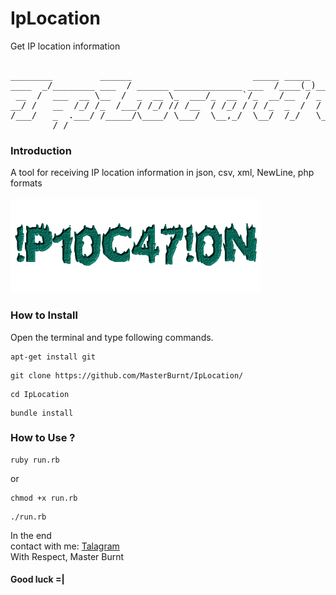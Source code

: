 # IpLocation
Get IP location information
<pre>  
________         ______                       _____ _____                
____  _/________ ___  / ______ _____________ ___  /____(_)______ _______ 
 __  /  ___  __ \__  /  _  __ \_  ___/_  __ `/_  __/__  / _  __ \__  __ \
__/ /   __  /_/ /_  /___/ /_/ // /__  / /_/ / / /_  _  /  / /_/ /_  / / /
/___/   _  .___/ /_____/\____/ \___/  \__,_/  \__/  /_/   \____/ /_/ /_/ 
        /_/                                                                                                                                                
</pre>

### Introduction

A tool for receiving IP location information in json, csv, xml, NewLine, php formats
<br />
<br />
<img src="logo.png" />
<br /> 


### How to Install

Open the terminal and type following commands.

<pre><code>apt-get install git</code></pre>

<pre><code>git clone https://github.com/MasterBurnt/IpLocation/</code></pre>

<pre><code>cd IpLocation</code></pre>
<pre><code>bundle install</code></pre>

### How to Use ?

<pre><code>ruby run.rb</code></pre>
or
<pre><code>chmod +x run.rb</code></pre>
<pre><code>./run.rb</code></pre>

In the end
<br/>
contact with me:
<a href="https://t.me/TheBurnt">Talagram</a>
<br />
With Respect, Master Burnt
<br />
#### Good luck =|
